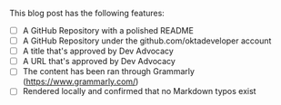 This blog post has the following features:

- [ ] A GitHub Repository with a polished README
- [ ] A GitHub Repository under the github.com/oktadeveloper account
- [ ] A title that's approved by Dev Advocacy
- [ ] A URL that's approved by Dev Advocacy
- [ ] The content has been ran through Grammarly (https://www.grammarly.com/)
- [ ] Rendered locally and confirmed that no Markdown typos exist
